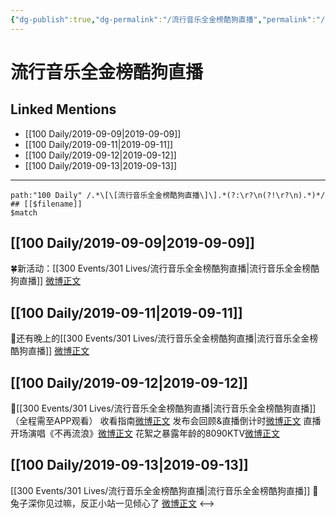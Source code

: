 ```yaml
---
{"dg-publish":true,"dg-permalink":"/流行音乐全金榜酷狗直播","permalink":"/流行音乐全金榜酷狗直播/","created":"2023-03-28T16:29:17.794+08:00","updated":"2023-04-10T16:24:35.453+08:00"}
---
```


# 流行音乐全金榜酷狗直播

## Linked Mentions
- [[100 Daily/2019-09-09\|2019-09-09]]
- [[100 Daily/2019-09-11\|2019-09-11]]
- [[100 Daily/2019-09-12\|2019-09-12]]
- [[100 Daily/2019-09-13\|2019-09-13]]


---

```expander
path:"100 Daily" /.*\[\[流行音乐全金榜酷狗直播\]\].*(?:\r?\n(?!\r?\n).*)*/
## [[$filename]]
$match
```
## [[100 Daily/2019-09-09\|2019-09-09]]
🍀新活动：[[300 Events/301 Lives/流行音乐全金榜酷狗直播\|流行音乐全金榜酷狗直播]]
[微博正文](https://m.weibo.cn/6466290670/4414629050638890)
## [[100 Daily/2019-09-11\|2019-09-11]]
🌛还有晚上的[[300 Events/301 Lives/流行音乐全金榜酷狗直播\|流行音乐全金榜酷狗直播]]
[微博正文](https://m.weibo.cn/6466290670/4415283583828276)

## [[100 Daily/2019-09-12\|2019-09-12]]
💫[[300 Events/301 Lives/流行音乐全金榜酷狗直播\|流行音乐全金榜酷狗直播]]
（全程需至APP观看）
收看指南[微博正文](https://m.weibo.cn/6466290670/4415773088721780)
发布会回顾&直播倒计时[微博正文](https://m.weibo.cn/6466290670/4415791258457592)
直播开场演唱《不再流浪》[微博正文](https://m.weibo.cn/6466290670/4415826087986047)
花絮之暴露年龄的8090KTV[微博正文](https://m.weibo.cn/6466290670/4415827623128477)
## [[100 Daily/2019-09-13\|2019-09-13]]
[[300 Events/301 Lives/流行音乐全金榜酷狗直播\|流行音乐全金榜酷狗直播]]
🐰 兔子深你见过嘛，反正小站一见倾心了
[微博正文](https://m.weibo.cn/6466290670/4416036059245645)
<-->